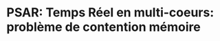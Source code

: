 PSAR: Temps Réel en multi-coeurs: problème de contention mémoire
=========================================================================



